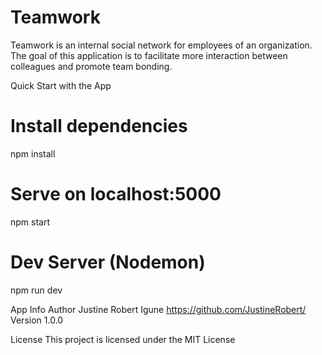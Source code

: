 # Teamwork
Teamwork is an internal social network for employees of an organization. The goal of this application is to facilitate more interaction between colleagues and promote team bonding.


Quick Start with the App

# Install dependencies
npm install

# Serve on localhost:5000
npm start
# Dev Server (Nodemon)
npm run dev



App Info
Author
Justine Robert Igune https://github.com/JustineRobert/
Version
1.0.0

License
This project is licensed under the MIT License


